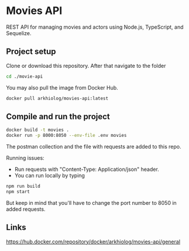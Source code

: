 # Movies API



REST API for managing movies and actors using Node.js, TypeScript, and Sequelize.



## Project setup

Clone or download this repository. After that navigate to the folder

```bash
cd ./movie-api
```

You may also pull the image from Docker Hub.

```bash
docker pull arkhiolog/movies-api:latest
```

## Compile and run the project

```bash
docker build -t movies .
docker run -p 8000:8050 --env-file .env movies
```

The postman collection and the file with requests are added to this repo.

Running issues: 

* Run requests with "Content-Type: Application/json" header.
* You can run locally by typing 

```bash
npm run build
npm start
```

But keep in mind that you'll have to change the port number to 8050 in added requests.

## Links

https://hub.docker.com/repository/docker/arkhiolog/movies-api/general